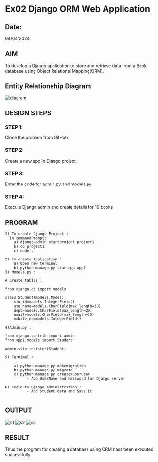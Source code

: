 # Ex02 Django ORM Web Application
## Date: 
04/04/2024

## AIM
To develop a Django application to store and retrieve data from a Book database using Object Relational Mapping(ORM).

## Entity Relationship Diagram

![diagram](https://github.com/KGSatheeshKumar/ORM/assets/128453421/cccc114d-5213-4dd6-a103-05b10be93c63)



## DESIGN STEPS

### STEP 1:
Clone the problem from GitHub

### STEP 2:
Create a new app in Django project

### STEP 3:
Enter the code for admin.py and models.py

### STEP 4:
Execute Django admin and create details for 10 books

## PROGRAM

```
1) To create Django Project :
  In commandPrompt:
    a) django-admin startproject project1
    b) cd project1
    c) code .

2) To create Application :
    a) Open new terminal
    b) python manage.py startapp app1
3) Models.py :

# Create tables :

from django.db import models

class Student(models.Model):
    stu_id=models.IntegerField()
    stu_name=models.CharField(max_length=30)
    dept=models.CharField(max_length=20)
    email=models.CharField(max_length=30)
    mobile_no=models.IntegerField()

4)Admin.py :

from django.contrib import admin
from app1.models import Student

admin.site.register(Student)

5) Ternimal :

    a) python manage.py makemigration
    b) python manage.py migrate
    c) python manage.py createsuperuser
          - Add UserName and Password for Django server

6) Login to Django administration :
          - Add Student data and Save it


```

## OUTPUT
![s1](https://github.com/KGSatheeshKumar/ORM/assets/128453421/7fbf1487-11be-46f1-8c97-545ad6dde5c9)
![s2](https://github.com/KGSatheeshKumar/ORM/assets/128453421/62e2685e-490a-496e-842f-63658cb0948b)
![s3](https://github.com/KGSatheeshKumar/ORM/assets/128453421/36776863-9f36-4978-9af7-77ced3b821a8)





## RESULT
Thus the program for creating a database using ORM hass been executed successfully
